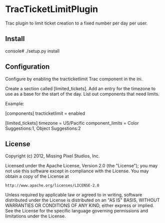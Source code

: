 TracTicketLimitPlugin
=====================

Trac plugin to limit ticket creation to a fixed number per day per user.

Install
-------

console# ./setup.py install

Configuration
-------------

Configure by enabling the tracticketlimit Trac component in the ini.

Create a section called [limited_tickets].
Add an entry for the timezone to use as a base for the start of the day.
List out components that need limits.

Example:

[components]
tracticketlimit = enabled

[limited_tickets]
timezone = US/Pacific
component_limits = Color Suggestions:1, Object Suggestions:2


License
-------
Copyright (c) 2012, Missing Pixel Studios, Inc.

Licensed under the Apache License, Version 2.0 (the "License"); you
may not use this software except in compliance with the License.  You
may obtain a copy of the License at

    http://www.apache.org/licenses/LICENSE-2.0

Unless required by applicable law or agreed to in writing, software
distributed under the License is distributed on an "AS IS" BASIS,
WITHOUT WARRANTIES OR CONDITIONS OF ANY KIND, either express or
implied.  See the License for the specific language governing
permissions and limitations under the License.

